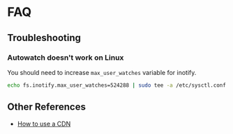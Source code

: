 # FAQ

## Troubleshooting

### Autowatch doesn't work on Linux

You should need to increase `max_user_watches` variable for inotify.

```bash
echo fs.inotify.max_user_watches=524288 | sudo tee -a /etc/sysctl.conf && sudo sysctl -p
```

## Other References

* [How to use a CDN](how-to-use-a-cdn.md#how-to-use-a-cdn)

